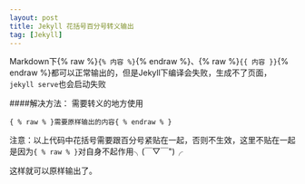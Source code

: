 ```yaml
---
layout: post
title: Jekyll 花括号百分号转义输出
tag: [Jekyll]
---
```


Markdown下{% raw %}`{% 内容 %}`{% endraw %}、{% raw %}`{{ 内容 }}`{% endraw %}都可以正常输出的，但是Jekyll下编译会失败，生成不了页面，`jekyll serve`也会启动失败

####解决方法：
需要转义的地方使用


	{ % raw % }需要原样输出的内容{ % endraw % }

注意：以上代码中花括号需要跟百分号紧贴在一起，否则不生效，这里不贴在一起是因为`{ % raw % }`对自身不起作用╮(￣▽￣")╭
	
这样就可以原样输出了。